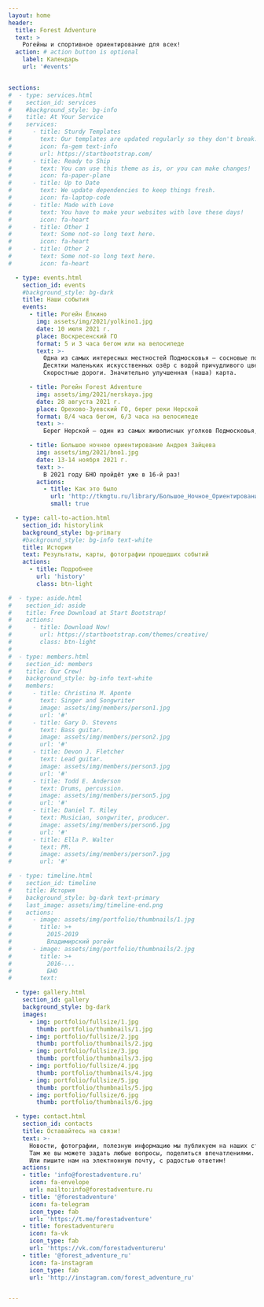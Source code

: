 ```yaml
---
layout: home
header:
  title: Forest Adventure
  text: >
    Рогейны и спортивное ориентирование для всех!
  action: # action button is optional
    label: Календарь
    url: '#events'


sections:
#  - type: services.html
#    section_id: services
#    #background_style: bg-info
#    title: At Your Service
#    services:
#      - title: Sturdy Templates
#        text: Our templates are updated regularly so they don't break.
#        icon: fa-gem text-info
#        url: https://startbootstrap.com/
#      - title: Ready to Ship
#        text: You can use this theme as is, or you can make changes!
#        icon: fa-paper-plane
#      - title: Up to Date
#        text: We update dependencies to keep things fresh.
#        icon: fa-laptop-code
#      - title: Made with Love
#        text: You have to make your websites with love these days!
#        icon: fa-heart
#      - title: Other 1
#        text: Some not-so long text here.
#        icon: fa-heart
#      - title: Other 2
#        text: Some not-so long text here.
#        icon: fa-heart

  - type: events.html
    section_id: events
    #background_style: bg-dark
    title: Наши события
    events:
      - title: Рогейн Ёлкино
        img: assets/img/2021/yolkino1.jpg
        date: 10 июля 2021 г.
        place: Воскресенский ГО
        format: 5 и 3 часа бегом или на велосипеде
        text: >-
          Одна из самых интересных местностей Подмосковья — сосновые посадки на месте знаменитого бывшего Лопатинского рудника.
          Десятки маленьких искусственных озёр с водой причудливого цвета.
          Скоростные дороги. Значительно улучшенная (наша) карта.

      - title: Рогейн Forest Adventure
        img: assets/img/2021/nerskaya.jpg
        date: 28 августа 2021 г.
        place: Орехово-Зуевский ГО, берег реки Нерской
        format: 8/4 часа бегом, 6/3 часа на велосипеде
        text: >-
          Берег Нерской — один из самых живописных уголков Подмосковья, в котором еще не проводились рогейны.

      - title: Большое ночное ориентирование Андрея Зайцева
        img: assets/img/2021/bno1.jpg
        date: 13-14 ноября 2021 г.
        text: >-
          В 2021 году БНО пройдёт уже в 16-й раз!
        actions:
          - title: Как это было
            url: 'http://tkmgtu.ru/library/Большое_Ночное_Ориентирование'
            small: true

  - type: call-to-action.html
    section_id: historylink
    background_style: bg-primary
    #background_style: bg-info text-white
    title: История
    text: Результаты, карты, фотографии прошедших событий
    actions:
      - title: Подробнее
        url: 'history'
        class: btn-light

#  - type: aside.html
#    section_id: aside
#    title: Free Download at Start Bootstrap!
#    actions:
#      - title: Download Now!
#        url: https://startbootstrap.com/themes/creative/
#        class: btn-light
#
#  - type: members.html
#    section_id: members
#    title: Our Crew!
#    background_style: bg-info text-white
#    members:
#      - title: Christina M. Aponte
#        text: Singer and Songwriter
#        image: assets/img/members/person1.jpg
#        url: '#'
#      - title: Gary D. Stevens
#        text: Bass guitar.
#        image: assets/img/members/person2.jpg
#        url: '#'
#      - title: Devon J. Fletcher
#        text: Lead guitar.
#        image: assets/img/members/person3.jpg
#        url: '#'
#      - title: Todd E. Anderson
#        text: Drums, percussion.
#        image: assets/img/members/person5.jpg
#        url: '#'
#      - title: Daniel T. Riley
#        text: Musician, songwriter, producer.
#        image: assets/img/members/person6.jpg
#        url: '#'
#      - title: Ella P. Walter
#        text: PR.
#        image: assets/img/members/person7.jpg
#        url: '#'

#  - type: timeline.html
#    section_id: timeline
#    title: История
#    background_style: bg-dark text-primary
#    last_image: assets/img/timeline-end.png
#    actions:
#      - image: assets/img/portfolio/thumbnails/1.jpg
#        title: >+
#          2015-2019
#          Владимирский рогейн
#      - image: assets/img/portfolio/thumbnails/2.jpg
#        title: >+
#          2016-...
#          БНО
#        text:

  - type: gallery.html
    section_id: gallery
    background_style: bg-dark
    images:
      - img: portfolio/fullsize/1.jpg
        thumb: portfolio/thumbnails/1.jpg
      - img: portfolio/fullsize/2.jpg
        thumb: portfolio/thumbnails/2.jpg
      - img: portfolio/fullsize/3.jpg
        thumb: portfolio/thumbnails/3.jpg
      - img: portfolio/fullsize/4.jpg
        thumb: portfolio/thumbnails/4.jpg
      - img: portfolio/fullsize/5.jpg
        thumb: portfolio/thumbnails/5.jpg
      - img: portfolio/fullsize/6.jpg
        thumb: portfolio/thumbnails/6.jpg

  - type: contact.html
    section_id: contacts
    title: Оставайтесь на связи!
    text: >-
      Новости, фотографии, полезную информацию мы публикуем на наших страницах в социальных сетях.
      Там же вы можете задать любые вопросы, поделиться впечатлениями.
      Или пишите нам на электнонную почту, с радостью ответим!
    actions:
    - title: 'info@forestadventure.ru'
      icon: fa-envelope
      url: mailto:info@forestadventure.ru
    - title: '@forestadventure'
      icon: fa-telegram
      icon_type: fab
      url: 'https://t.me/forestadventure'
    - title: forestadventureru
      icon: fa-vk
      icon_type: fab
      url: 'https://vk.com/forestadventureru'
    - title: '@forest_adventure_ru'
      icon: fa-instagram
      icon_type: fab
      url: 'http://instagram.com/forest_adventure_ru'


---
```

